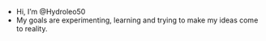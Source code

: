 -  Hi, I’m @Hydroleo50
-  My goals are experimenting, learning and trying to make my ideas come to reality.
